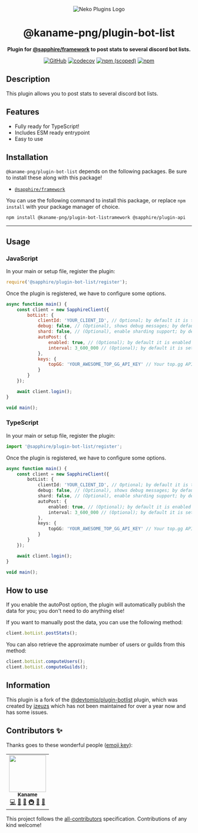 <div align="center">

![Neko Plugins Logo](https://raw.githubusercontent.com/kaname-png/neko-plugins/main/assets/logo.png)

# @kaname-png/plugin-bot-list

**Plugin for <a href="https://github.com/sapphiredev/framework">@sapphire/framework</a> to post stats to several discord bot lists.**

[![GitHub](https://img.shields.io/github/license/kaname-png/neko-plugins)](https://github.com/kaname-png/neko-plugins/blob/main/LICENSE.md)
[![codecov](https://codecov.io/gh/sawa-ko/neko-plugins/branch/main/graph/badge.svg?token=7B0AVB4YG6)](https://codecov.io/gh/kaname-png/neko-plugins)
[![npm (scoped)](https://img.shields.io/npm/v/@kaname-png/plugin-bot-list?color=crimson&logo=npm)](https://www.npmjs.com/package/@kaname-png/plugin-bot-list)
[![npm](https://img.shields.io/npm/dt/@kaname-png/plugin-bot-list?color=crimson&logo=npm)](https://www.npmjs.com/package/@kaname-png/plugin-bot-list)

</div>

## Description

This plugin allows you to post stats to several discord bot lists.

## Features

-   Fully ready for TypeScript!
-   Includes ESM ready entrypoint
-   Easy to use

## Installation

`@kaname-png/plugin-bot-list` depends on the following packages. Be sure to install these along with this package!

-   [`@sapphire/framework`](https://www.npmjs.com/package/@sapphire/framework)

You can use the following command to install this package, or replace `npm install` with your package manager of choice.

```sh
npm install @kaname-png/plugin-bot-listramework @sapphire/plugin-api
```

---

## Usage

### JavaScript

In your main or setup file, register the plugin:

```javascript
require('@sapphire/plugin-bot-list/register');
```

Once the plugin is registered, we have to configure some options.

```javascript
async function main() {
	const client = new SapphireClient({
		botList: {
			clientId: 'YOUR_CLIENT_ID', // Optional; by default it is the bot's id
			debug: false, // (Optional), shows debug messages; by default it is false
			shard: false, // (Optional), enable sharding support; by default it is false
			autoPost: {
				enabled: true, // (Optional); by default it is enabled
				interval: 3_600_000 // (Optional); by default it is set to 1 hour
			},
			keys: {
				topGG: 'YOUR_AWESOME_TOP_GG_API_KEY' // Your top.gg API key (a list will be found below)
			}
		}
	});

	await client.login();
}

void main();
```

### TypeScript

In your main or setup file, register the plugin:

```typescript
import '@sapphire/plugin-bot-list/register';
```

Once the plugin is registered, we have to configure some options.

```typescript
async function main() {
	const client = new SapphireClient({
		botList: {
			clientId: 'YOUR_CLIENT_ID', // Optional; by default it is the bot's id
			debug: false, // (Optional), shows debug messages; by default it is false
			shard: false, // (Optional), enable sharding support; by default it is false
			autoPost: {
				enabled: true, // (Optional); by default it is enabled
				interval: 3_600_000 // (Optional); by default it is set to 1 hour
			},
			keys: {
				topGG: 'YOUR_AWESOME_TOP_GG_API_KEY' // Your top.gg API key (a list will be found below)
			}
		}
	});

	await client.login();
}

void main();
```

## How to use

If you enable the autoPost option, the plugin will automatically publish the data for you; you don't need to do anything else!

If you want to manually post the data, you can use the following method:

```javascript
client.botList.postStats();
```

You can also retrieve the approximate number of users or guilds from this method:

```javascript
client.botList.computeUsers();
client.botList.computeGuilds();
```

## Information

This plugin is a fork of the [@devtomio/plugin-botlist](https://github.com/jzeuzs/sapphire-plugin-botlist) plugin, which was created by [jzeuzs](https://github.com/jzeuzs) which has not been maintained for over a year now and has some issues.

## Contributors ✨

Thanks goes to these wonderful people ([emoji key](https://allcontributors.org/docs/en/emoji-key)):

<!-- ALL-CONTRIBUTORS-LIST:START - Do not remove or modify this section -->
<!-- prettier-ignore-start -->
<!-- markdownlint-disable -->
<table>
  <tr>
    <td align="center"><a href="https://kaname.netlify.app"><img src="https://avatars.githubusercontent.com/u/56084970?v=4?s=100" width="100px;" alt=""/><br /><sub><b>Kaname</b></sub></a><br /><a href="https://github.com/kaname-png/neko-plugins/commits?author=kaname-png" title="Code">💻</a> <a href="https://github.com/kaname-png/neko-plugins/issues?q=author%3Akaname-png" title="Bug reports">🐛</a> <a href="https://github.com/kaname-png/neko-plugins/commits?author=kaname-png" title="Documentation">📖</a> <a href="#infra-kaname-png" title="Infrastructure (Hosting, Build-Tools, etc)">🚇</a> <a href="#maintenance-kaname-png" title="Maintenance">🚧</a> <a href="https://github.com/kaname-png/neko-plugins/pulls?q=is%3Apr+reviewed-by%3Akaname-png" title="Reviewed Pull Requests">👀</a></td>
  </tr>
</table>

<!-- markdownlint-restore -->
<!-- prettier-ignore-end -->

<!-- ALL-CONTRIBUTORS-LIST:END -->

This project follows the [all-contributors](https://github.com/all-contributors/all-contributors) specification.
Contributions of any kind welcome!
